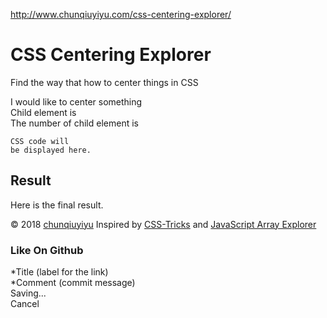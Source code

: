 <a href="http://www.chunqiuyiyu.com/css-centering-explorer/">http://www.chunqiuyiyu.com/css-centering-explorer/</a><div id="articleHeader"><h1>CSS Centering Explorer</h1></div><p>Find the way that how to center things in CSS</p></header><main><div><label>I would like to center something </label></div><div><label>Child element is </label></div><div><label>The number of child element is </label></div><div><pre><code>CSS code will be displayed here.</code></pre><h2>Result</h2><div><div>Here is the final result.</div></main><footer><p>© 2018 <a href="http://www.chunqiuyiyu.com" target="_blank">chunqiuyiyu</a> Inspired by <a href="https://css-tricks.com/centering-css-complete-guide/" target="_blank">CSS-Tricks</a> and <a href="https://github.com/sdras/array-explorer" target="_blank">JavaScript Array Explorer</a></p></footer><div><h3>Like On Github</h3><div><div>*Title (label for the link)</div><div><div>*Comment (commit message)</div><div id="action-btns"><div id="logh_btn_save">Saving...</div><div id="logh_btn_cancel">Cancel</div>